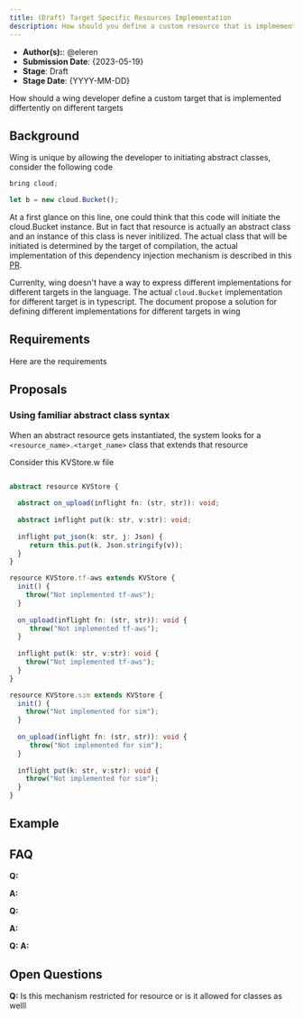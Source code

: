 ```yaml
---
title: (Draft) Target Specific Resources Implementation
description: How should you define a custom resource that is implmemented differently on diffetent targets
---
```


- **Author(s):**: @eleren
- **Submission Date**: {2023-05-19}
- **Stage**: Draft
- **Stage Date**: {YYYY-MM-DD}

How should a wing developer define a custom target that is implemented differtently on different targets

## Background

Wing is unique by allowing the developer to initiating abstract classes, consider the following code
```ts (wing)
bring cloud;

let b = new cloud.Bucket();
```

At a first glance on this line, one could think that this code will initiate the cloud.Bucket instance.
But in fact that resource is actually an abstract class and an instance of this class is never initilized.
The actual class that will be initiated is determined by the target of compilation, the actual implementation of this
dependency injection mechanism is described in this [PR]([url](https://github.com/winglang/wing/pull/1681)).

Currenlty, wing doesn't have a way to express different implementations for different targets in the language. 
The actual `cloud.Bucket` implementation for different target is in typescript.
The document propose a solution for defining different implementations for different targets in wing

## Requirements

Here are the requirements

## Proposals

### Using familiar abstract class syntax

When an abstract resource gets instantiated, the system looks for a `<resource_name>.<target_name>` class that extends that resource

Consider this KVStore.w file 
```ts (wing)

abstract resource KVStore {
  
  abstract on_upload(inflight fn: (str, str)): void; 
  
  abstract inflight put(k: str, v:str): void;
  
  inflight put_json(k: str, j: Json) {
     return this.put(k, Json.stringify(v));
  }
}

resource KVStore.tf-aws extends KVStore {
  init() { 
    throw("Not implemented tf-aws");
  } 
  
  on_upload(inflight fn: (str, str)): void {
     throw("Not implemented tf-aws");
  }
  
  inflight put(k: str, v:str): void {
    throw("Not implemented tf-aws");
  }
} 

resource KVStore.sim extends KVStore {
  init() { 
    throw("Not implemented for sim");
  } 
  
  on_upload(inflight fn: (str, str)): void {
     throw("Not implemented for sim");
  }
  
  inflight put(k: str, v:str): void {
    throw("Not implemented for sim");
  }
}
```


## Example


## FAQ

**Q:** 

**A:** 

**Q:** 

**A:** 

**Q:** 
**A:**

## Open Questions

**Q:** Is this mechanism restricted for resource or is it allowed for classes as welll
